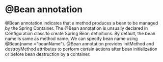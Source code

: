 @Bean annotation 
===================

@Bean annotation indicates that a method produces a bean to be managed by the Spring Container. The @Bean annotation is unsually declared in Configuration class to create Spring Bean definitions.
By default, the bean name is same as method name. We can specify bean name using @Bean(name ="beanName").
@Bean annotation provides initMethod and destroyMethod attributes to perform certain actions after bean initialization or before bean destruction by a container.
